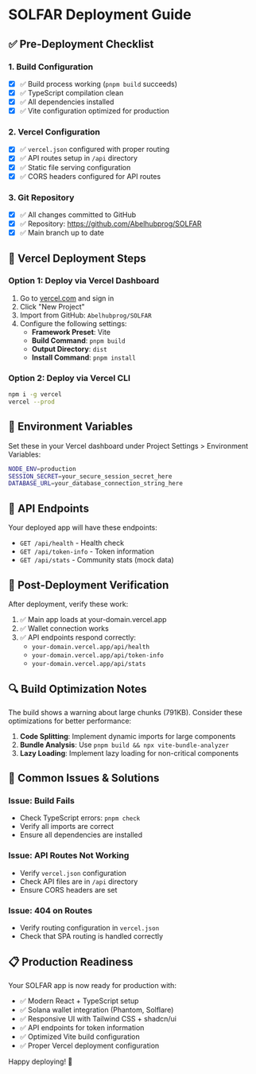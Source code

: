 # SOLFAR Deployment Guide

## ✅ Pre-Deployment Checklist

### 1. Build Configuration
- [x] ✅ Build process working (`pnpm build` succeeds)
- [x] ✅ TypeScript compilation clean
- [x] ✅ All dependencies installed
- [x] ✅ Vite configuration optimized for production

### 2. Vercel Configuration
- [x] ✅ `vercel.json` configured with proper routing
- [x] ✅ API routes setup in `/api` directory
- [x] ✅ Static file serving configuration
- [x] ✅ CORS headers configured for API routes

### 3. Git Repository
- [x] ✅ All changes committed to GitHub
- [x] ✅ Repository: https://github.com/Abelhubprog/SOLFAR
- [x] ✅ Main branch up to date

## 🚀 Vercel Deployment Steps

### Option 1: Deploy via Vercel Dashboard
1. Go to [vercel.com](https://vercel.com) and sign in
2. Click "New Project"
3. Import from GitHub: `Abelhubprog/SOLFAR`
4. Configure the following settings:
   - **Framework Preset**: Vite
   - **Build Command**: `pnpm build`
   - **Output Directory**: `dist`
   - **Install Command**: `pnpm install`

### Option 2: Deploy via Vercel CLI
```bash
npm i -g vercel
vercel --prod
```

## 🔧 Environment Variables

Set these in your Vercel dashboard under Project Settings > Environment Variables:

```bash
NODE_ENV=production
SESSION_SECRET=your_secure_session_secret_here
DATABASE_URL=your_database_connection_string_here
```

## 📡 API Endpoints

Your deployed app will have these endpoints:
- `GET /api/health` - Health check
- `GET /api/token-info` - Token information
- `GET /api/stats` - Community stats (mock data)

## 🎯 Post-Deployment Verification

After deployment, verify these work:
1. ✅ Main app loads at your-domain.vercel.app
2. ✅ Wallet connection works
3. ✅ API endpoints respond correctly:
   - `your-domain.vercel.app/api/health`
   - `your-domain.vercel.app/api/token-info`
   - `your-domain.vercel.app/api/stats`

## 🔍 Build Optimization Notes

The build shows a warning about large chunks (791KB). Consider these optimizations for better performance:

1. **Code Splitting**: Implement dynamic imports for large components
2. **Bundle Analysis**: Use `pnpm build && npx vite-bundle-analyzer`
3. **Lazy Loading**: Implement lazy loading for non-critical components

## 🚨 Common Issues & Solutions

### Issue: Build Fails
- Check TypeScript errors: `pnpm check`
- Verify all imports are correct
- Ensure all dependencies are installed

### Issue: API Routes Not Working
- Verify `vercel.json` configuration
- Check API files are in `/api` directory
- Ensure CORS headers are set

### Issue: 404 on Routes
- Verify routing configuration in `vercel.json`
- Check that SPA routing is handled correctly

## 📋 Production Readiness

Your SOLFAR app is now ready for production with:
- ✅ Modern React + TypeScript setup
- ✅ Solana wallet integration (Phantom, Solflare)
- ✅ Responsive UI with Tailwind CSS + shadcn/ui
- ✅ API endpoints for token information
- ✅ Optimized Vite build configuration
- ✅ Proper Vercel deployment configuration

Happy deploying! 🚀
